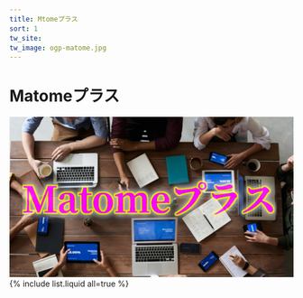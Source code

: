 ```yaml
---
title: Mtomeプラス
sort: 1
tw_site: 
tw_image: ogp-matome.jpg  
---
```


# Matomeプラス

![Matomeプラス](ogp-matome.jpg)
{% include list.liquid all=true %}
